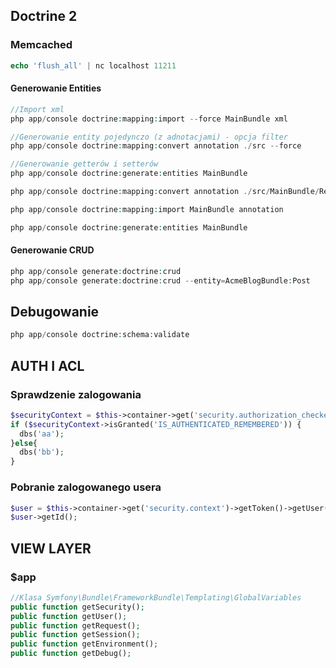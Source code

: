 ## Doctrine 2

### Memcached
```php
echo 'flush_all' | nc localhost 11211
```
#### Generowanie Entities

```php
//Import xml
php app/console doctrine:mapping:import --force MainBundle xml

//Generowanie entity pojedynczo (z adnotacjami) - opcja filter
php app/console doctrine:mapping:convert annotation ./src --force

//Generowanie getterów i setterów
php app/console doctrine:generate:entities MainBundle
```

```php
php app/console doctrine:mapping:convert annotation ./src/MainBundle/Resources/config/doctrine/metadata/orm --from-database --force

php app/console doctrine:mapping:import MainBundle annotation

php app/console doctrine:generate:entities MainBundle
```

#### Generowanie CRUD
```php
php app/console generate:doctrine:crud
php app/console generate:doctrine:crud --entity=AcmeBlogBundle:Post
```

## Debugowanie
```php
php app/console doctrine:schema:validate
```

## AUTH I ACL

### Sprawdzenie zalogowania
```php
$securityContext = $this->container->get('security.authorization_checker');
if ($securityContext->isGranted('IS_AUTHENTICATED_REMEMBERED')) {
  dbs('aa');
}else{
  dbs('bb');
}
```     

### Pobranie zalogowanego usera
```php
$user = $this->container->get('security.context')->getToken()->getUser();
$user->getId();
```

## VIEW LAYER
### $app
```php
//Klasa Symfony\Bundle\FrameworkBundle\Templating\GlobalVariables
public function getSecurity();
public function getUser();
public function getRequest();
public function getSession();
public function getEnvironment();
public function getDebug();

```
        

